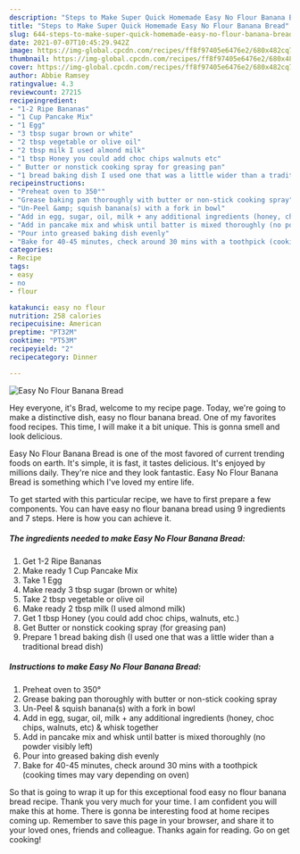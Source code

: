 ```yaml
---
description: "Steps to Make Super Quick Homemade Easy No Flour Banana Bread"
title: "Steps to Make Super Quick Homemade Easy No Flour Banana Bread"
slug: 644-steps-to-make-super-quick-homemade-easy-no-flour-banana-bread
date: 2021-07-07T10:45:29.942Z
image: https://img-global.cpcdn.com/recipes/ff8f97405e6476e2/680x482cq70/easy-no-flour-banana-bread-recipe-main-photo.jpg
thumbnail: https://img-global.cpcdn.com/recipes/ff8f97405e6476e2/680x482cq70/easy-no-flour-banana-bread-recipe-main-photo.jpg
cover: https://img-global.cpcdn.com/recipes/ff8f97405e6476e2/680x482cq70/easy-no-flour-banana-bread-recipe-main-photo.jpg
author: Abbie Ramsey
ratingvalue: 4.3
reviewcount: 27215
recipeingredient:
- "1-2 Ripe Bananas"
- "1 Cup Pancake Mix"
- "1 Egg"
- "3 tbsp sugar brown or white"
- "2 tbsp vegetable or olive oil"
- "2 tbsp milk I used almond milk"
- "1 tbsp Honey you could add choc chips walnuts etc"
- " Butter or nonstick cooking spray for greasing pan"
- "1 bread baking dish I used one that was a little wider than a traditional bread dish"
recipeinstructions:
- "Preheat oven to 350°"
- "Grease baking pan thoroughly with butter or non-stick cooking spray"
- "Un-Peel &amp; squish banana(s) with a fork in bowl"
- "Add in egg, sugar, oil, milk + any additional ingredients (honey, choc chips, walnuts, etc) &amp; whisk together"
- "Add in pancake mix and whisk until batter is mixed thoroughly (no powder visibly left)"
- "Pour into greased baking dish evenly"
- "Bake for 40-45 minutes, check around 30 mins with a toothpick (cooking times may vary depending on oven)"
categories:
- Recipe
tags:
- easy
- no
- flour

katakunci: easy no flour 
nutrition: 258 calories
recipecuisine: American
preptime: "PT32M"
cooktime: "PT53M"
recipeyield: "2"
recipecategory: Dinner

---
```



![Easy No Flour Banana Bread](https://img-global.cpcdn.com/recipes/ff8f97405e6476e2/680x482cq70/easy-no-flour-banana-bread-recipe-main-photo.jpg)

Hey everyone, it's Brad, welcome to my recipe page. Today, we're going to make a distinctive dish, easy no flour banana bread. One of my favorites food recipes. This time, I will make it a bit unique. This is gonna smell and look delicious.



Easy No Flour Banana Bread is one of the most favored of current trending foods on earth. It's simple, it is fast, it tastes delicious. It's enjoyed by millions daily. They're nice and they look fantastic. Easy No Flour Banana Bread is something which I've loved my entire life.


To get started with this particular recipe, we have to first prepare a few components. You can have easy no flour banana bread using 9 ingredients and 7 steps. Here is how you can achieve it.

<!--inarticleads1-->

##### The ingredients needed to make Easy No Flour Banana Bread:

1. Get 1-2 Ripe Bananas
1. Make ready 1 Cup Pancake Mix
1. Take 1 Egg
1. Make ready 3 tbsp sugar (brown or white)
1. Take 2 tbsp vegetable or olive oil
1. Make ready 2 tbsp milk (I used almond milk)
1. Get 1 tbsp Honey (you could add choc chips, walnuts, etc.)
1. Get  Butter or nonstick cooking spray (for greasing pan)
1. Prepare 1 bread baking dish (I used one that was a little wider than a traditional bread dish)




<!--inarticleads2-->

##### Instructions to make Easy No Flour Banana Bread:

1. Preheat oven to 350°
1. Grease baking pan thoroughly with butter or non-stick cooking spray
1. Un-Peel &amp; squish banana(s) with a fork in bowl
1. Add in egg, sugar, oil, milk + any additional ingredients (honey, choc chips, walnuts, etc) &amp; whisk together
1. Add in pancake mix and whisk until batter is mixed thoroughly (no powder visibly left)
1. Pour into greased baking dish evenly
1. Bake for 40-45 minutes, check around 30 mins with a toothpick (cooking times may vary depending on oven)




So that is going to wrap it up for this exceptional food easy no flour banana bread recipe. Thank you very much for your time. I am confident you will make this at home. There is gonna be interesting food at home recipes coming up. Remember to save this page in your browser, and share it to your loved ones, friends and colleague. Thanks again for reading. Go on get cooking!
